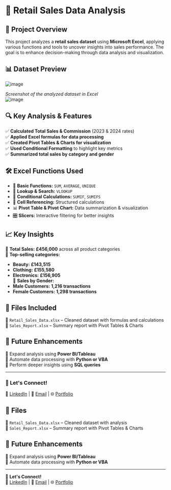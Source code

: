 # 🛒 Retail Sales Data Analysis  

## 📌 Project Overview  
This project analyzes a **retail sales dataset** using **Microsoft Excel**, applying various functions and tools to uncover insights into sales performance. The goal is to enhance decision-making through data analysis and visualization.  

## 📊 Dataset Preview  
![image](https://github.com/user-attachments/assets/8d5b7025-902b-4ea7-b5b9-bd0a8dcb558e)

*Screenshot of the analyzed dataset in Excel*  
![image](https://github.com/user-attachments/assets/c06652b6-4b33-4ee9-bf13-a9895d503e15)



## 🔍 Key Analysis & Features  
✅ **Calculated Total Sales & Commission** (2023 & 2024 rates)  
✅ **Applied Excel formulas for data processing**  
✅ **Created Pivot Tables & Charts for visualization**  
✅ **Used Conditional Formatting** to highlight key metrics  
✅ **Summarized total sales by category and gender**  

## 🛠️ Excel Functions Used  
- 🔢 **Basic Functions:** `SUM`, `AVERAGE`, `UNIQUE`  
- 🔎 **Lookup & Search:** `VLOOKUP`  
- 🎯 **Conditional Calculations:** `SUMIF`, `SUMIFS`  
- 🔗 **Cell Referencing:** Structured calculations  
- 📊 **Pivot Table & Pivot Chart:** Data summarization & visualization  
- 🎛 **Slicers:** Interactive filtering for better insights  

## 📈 Key Insights  
📌 **Total Sales:** **£456,000** across all product categories  
📌 **Top-selling categories:**  
   - **Beauty:** **£143,515**  
   - **Clothing:** **£155,580**  
   - **Electronics:** **£156,905**  
📌 **Sales by Gender:**  
   - **Male Customers:** **1,216 transactions**  
   - **Female Customers:** **1,298 transactions**  

## 📂 Files Included  
📁 `Retail_Sales_Data.xlsx` – Cleaned dataset with formulas and calculations  
📁 `Sales_Report.xlsx` – Summary report with Pivot Tables & Charts  

## 🚀 Future Enhancements  
🔹 Expand analysis using **Power BI/Tableau**  
🔹 Automate data processing with **Python or VBA**  
🔹 Perform deeper insights using **SQL queries**  

---

### 🔗 Let's Connect!  
💼 [LinkedIn](#) | 📧 [Email](#) | 🌐 [Portfolio](#)  
## 📂 Files  
📁 `Retail_Sales_Data.xlsx` – Cleaned dataset with analysis  
📁 `Sales_Report.xlsx` – Summary report with Pivot Tables & Charts  

## 🚀 Future Enhancements  
🔹 Expand analysis using **Power BI/Tableau**  
🔹 Automate data processing with **Python or VBA**  

---

🔗 **Let's Connect!**  
💼 [LinkedIn](#) | 📧 [Email](#) | 🌐 [Portfolio](#)  
